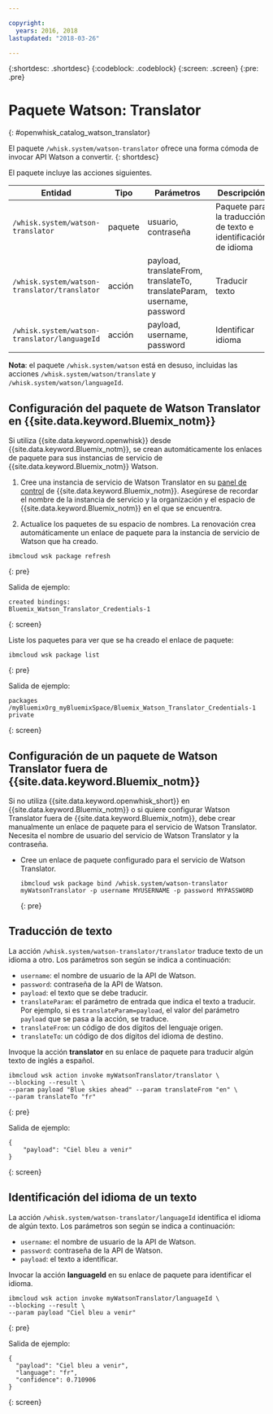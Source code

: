 ```yaml
---

copyright:
  years: 2016, 2018
lastupdated: "2018-03-26"

---
```


{:shortdesc: .shortdesc}
{:codeblock: .codeblock}
{:screen: .screen}
{:pre: .pre}

# Paquete Watson: Translator
{: #openwhisk_catalog_watson_translator}

El paquete `/whisk.system/watson-translator` ofrece una forma cómoda de invocar API Watson a convertir.
{: shortdesc}

El paquete incluye las acciones siguientes.

| Entidad | Tipo | Parámetros | Descripción |
| --- | --- | --- | --- |
| `/whisk.system/watson-translator` | paquete | usuario, contraseña | Paquete para la traducción de texto e identificación de idioma  |
| `/whisk.system/watson-translator/translator` | acción | payload, translateFrom, translateTo, translateParam, username, password | Traducir texto |
| `/whisk.system/watson-translator/languageId` | acción | payload, username, password | Identificar idioma |

**Nota**: el paquete `/whisk.system/watson` está en desuso, incluidas las acciones `/whisk.system/watson/translate` y `/whisk.system/watson/languageId`.

## Configuración del paquete de Watson Translator en {{site.data.keyword.Bluemix_notm}}

Si utiliza {{site.data.keyword.openwhisk}} desde {{site.data.keyword.Bluemix_notm}}, se crean automáticamente los enlaces de paquete para sus instancias de servicio de {{site.data.keyword.Bluemix_notm}} Watson.

1. Cree una instancia de servicio de Watson Translator en su [panel de control](http://console.bluemix.net) de {{site.data.keyword.Bluemix_notm}}. Asegúrese de recordar el nombre de la instancia de servicio y la organización y el espacio de
{{site.data.keyword.Bluemix_notm}} en el que se encuentra.

2. Actualice los paquetes de su espacio de nombres. La renovación crea automáticamente un enlace de paquete para la instancia de servicio de Watson que ha creado.
  ```
  ibmcloud wsk package refresh
  ```
  {: pre}

  Salida de ejemplo:
  ```
  created bindings:
  Bluemix_Watson_Translator_Credentials-1
  ```
  {: screen}

  Liste los paquetes para ver que se ha creado el enlace de paquete:
  ```
  ibmcloud wsk package list
  ```
  {: pre}

  Salida de ejemplo:
  ```
  packages
  /myBluemixOrg_myBluemixSpace/Bluemix_Watson_Translator_Credentials-1 private
  ```
  {: screen}

## Configuración de un paquete de Watson Translator fuera de {{site.data.keyword.Bluemix_notm}}

Si no utiliza {{site.data.keyword.openwhisk_short}} en {{site.data.keyword.Bluemix_notm}} o si quiere configurar Watson Translator fuera de {{site.data.keyword.Bluemix_notm}}, debe crear manualmente un enlace de paquete para el servicio de Watson Translator. Necesita el nombre de usuario del servicio de Watson Translator y la contraseña.

- Cree un enlace de paquete configurado para el servicio de Watson Translator.
  ```
  ibmcloud wsk package bind /whisk.system/watson-translator myWatsonTranslator -p username MYUSERNAME -p password MYPASSWORD
  ```
  {: pre}

## Traducción de texto

La acción `/whisk.system/watson-translator/translator` traduce texto de un idioma a otro. Los parámetros son según se indica a continuación:

- `username`: el nombre de usuario de la API de Watson.
- `password`: contraseña de la API de Watson.
- `payload`: el texto que se debe traducir.
- `translateParam`: el parámetro de entrada que indica el texto a traducir. Por ejemplo, si es `translateParam=payload`, el valor del parámetro `payload` que se pasa a la acción, se traduce.
- `translateFrom`: un código de dos dígitos del lenguaje origen.
- `translateTo`: un código de dos dígitos del idioma de destino.

Invoque la acción **translator** en su enlace de paquete para traducir algún texto de inglés a español.
```
ibmcloud wsk action invoke myWatsonTranslator/translator \
--blocking --result \
--param payload "Blue skies ahead" --param translateFrom "en" \
--param translateTo "fr"
```
{: pre}

Salida de ejemplo:
```
{
    "payload": "Ciel bleu a venir"
}
```
{: screen}

## Identificación del idioma de un texto

La acción `/whisk.system/watson-translator/languageId` identifica el idioma de algún texto. Los parámetros son según se indica a continuación:

- `username`: el nombre de usuario de la API de Watson.
- `password`: contraseña de la API de Watson.
- `payload`: el texto a identificar.

Invocar la acción **languageId** en su enlace de paquete para identificar el idioma.
```
ibmcloud wsk action invoke myWatsonTranslator/languageId \
--blocking --result \
--param payload "Ciel bleu a venir"
```
{: pre}

Salida de ejemplo:
```
{
  "payload": "Ciel bleu a venir",
  "language": "fr",
  "confidence": 0.710906
}
```
{: screen}
